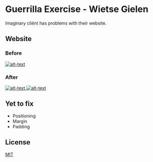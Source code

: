 # Guerrilla Exercise - Wietse Gielen

Imaginary cliënt has problems with their website. 

## Website

### Before
[![alt-text](https://i.ibb.co/ZBXXH99/YAMbefore.png)](http://sogoodnotnormal.com/yamthai)  

### After
[![alt-text](https://i.ibb.co/NYztVgY/YAM-AFTER.png) 
![alt-text](https://i.ibb.co/3cL3RHW/YAMAFTERopen.png)](https://wietsegielen.github.io/guerrilla/index.html)

## Yet to fix

 * Positioning
 * Margin
 * Padding

## License
[MIT](https://choosealicense.com/licenses/mit/)
